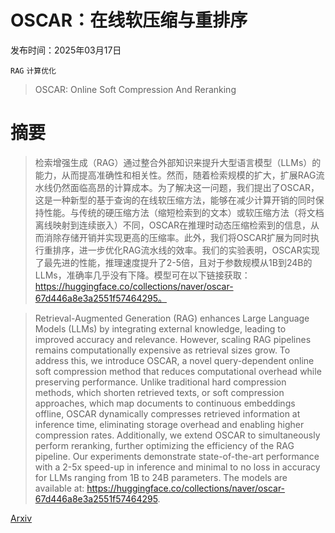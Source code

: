# OSCAR：在线软压缩与重排序

发布时间：2025年03月17日

`RAG` `计算优化`

> OSCAR: Online Soft Compression And Reranking

# 摘要

> 检索增强生成（RAG）通过整合外部知识来提升大型语言模型（LLMs）的能力，从而提高准确性和相关性。然而，随着检索规模的扩大，扩展RAG流水线仍然面临高昂的计算成本。为了解决这一问题，我们提出了OSCAR，这是一种新型的基于查询的在线软压缩方法，能够在减少计算开销的同时保持性能。与传统的硬压缩方法（缩短检索到的文本）或软压缩方法（将文档离线映射到连续嵌入）不同，OSCAR在推理时动态压缩检索到的信息，从而消除存储开销并实现更高的压缩率。此外，我们将OSCAR扩展为同时执行重排序，进一步优化RAG流水线的效率。我们的实验表明，OSCAR实现了最先进的性能，推理速度提升了2-5倍，且对于参数规模从1B到24B的LLMs，准确率几乎没有下降。模型可在以下链接获取：https://huggingface.co/collections/naver/oscar-67d446a8e3a2551f57464295。

> Retrieval-Augmented Generation (RAG) enhances Large Language Models (LLMs) by integrating external knowledge, leading to improved accuracy and relevance. However, scaling RAG pipelines remains computationally expensive as retrieval sizes grow. To address this, we introduce OSCAR, a novel query-dependent online soft compression method that reduces computational overhead while preserving performance. Unlike traditional hard compression methods, which shorten retrieved texts, or soft compression approaches, which map documents to continuous embeddings offline, OSCAR dynamically compresses retrieved information at inference time, eliminating storage overhead and enabling higher compression rates. Additionally, we extend OSCAR to simultaneously perform reranking, further optimizing the efficiency of the RAG pipeline. Our experiments demonstrate state-of-the-art performance with a 2-5x speed-up in inference and minimal to no loss in accuracy for LLMs ranging from 1B to 24B parameters. The models are available at: https://huggingface.co/collections/naver/oscar-67d446a8e3a2551f57464295.

[Arxiv](https://arxiv.org/abs/2504.07109)